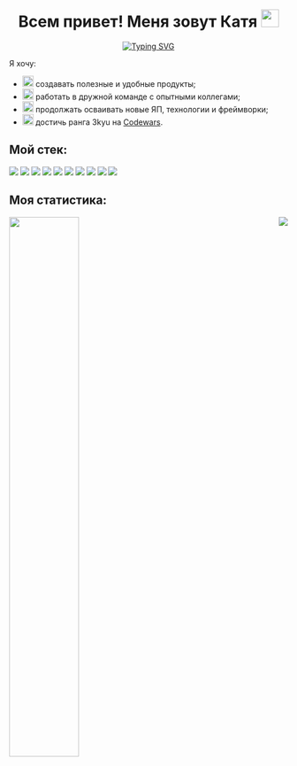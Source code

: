 <h1 align="center">Всем привет! Меня зовут Катя <img src="https://github.com/blackcater/blackcater/raw/main/images/Hi.gif" height="32"/></h1>

<p align="center">
<a href="https://git.io/typing-svg"><img src="https://readme-typing-svg.herokuapp.com?font=Montserrat&size=32&pause=1000&color=43E030&background=2B2B2B&center=true&vCenter=true&width=800&height=80&lines=%D0%AF+%D0%BD%D0%B0%D1%87%D0%B8%D0%BD%D0%B0%D1%8E%D1%89%D0%B8%D0%B9+%D1%84%D1%80%D0%BE%D0%BD%D1%82%D0%B5%D0%BD%D0%B4%D0%B5%D1%80.;%D0%9C%D0%BD%D0%B5+32+%D0%B3%D0%BE%D0%B4%D0%B0.;%D0%AF+%D0%B8%D0%B7+%D0%B3%D0%BE%D1%80%D0%BE%D0%B4%D0%B0+%D0%9A%D0%B0%D0%BB%D1%83%D0%B3%D0%B0." alt="Typing SVG" /></a>
</p>

<p>
Я хочу:
<ul>
<li><img width="20" height="20" src="https://img.icons8.com/cotton/64/000000/web-apps.png"/> создавать полезные и удобные продукты;</li>
<li><img width="20" height="20" src="https://img.icons8.com/cotton/64/000000/internal-network.png"/> работать в дружной команде с опытными коллегами;</li>
<li><img width="20" height="20" src="https://img.icons8.com/color/48/000000/evolution.png"/> продолжать осваивать новые ЯП, технологии и фреймворки;</li>
<li><img width="20" height="20" src="https://img.icons8.com/external-justicon-lineal-color-justicon/64/000000/external-karate-sport-avatar-justicon-lineal-color-justicon.png"/> достичь ранга 3kyu на <a href="https://www.codewars.com/users/Marinicheva">Codewars</a>.</li>
</ul>
</p>

<div>
<h2>Мой стек:</h2>
<img src="https://img.shields.io/badge/html5-%23E34F26.svg?style=for-the-badge&logo=html5&logoColor=white" />
<img src="https://img.shields.io/badge/css3-%231572B6.svg?style=for-the-badge&logo=css3&logoColor=white" />
<img src="https://img.shields.io/badge/javascript-%23323330.svg?style=for-the-badge&logo=javascript&logoColor=%23F7DF1E" />
<img src="https://img.shields.io/badge/react-%2320232a.svg?style=for-the-badge&logo=react&logoColor=%2361DAFB" />
<img src="https://img.shields.io/badge/webpack-%238DD6F9.svg?style=for-the-badge&logo=webpack&logoColor=black" />
<img src="https://img.shields.io/badge/jquery-%230769AD.svg?style=for-the-badge&logo=jquery&logoColor=white" />
<img src="https://img.shields.io/badge/git-%23F05033.svg?style=for-the-badge&logo=git&logoColor=white" />
<img src="https://img.shields.io/badge/Visual%20Studio%20Code-0078d7.svg?style=for-the-badge&logo=visual-studio-code&logoColor=white" />
<img src="https://img.shields.io/badge/figma-%23F24E1E.svg?style=for-the-badge&logo=figma&logoColor=white" />
<img src="https://img.shields.io/badge/bootstrap-%23563D7C.svg?style=for-the-badge&logo=bootstrap&logoColor=white" />
</div>

<div>
<h2>Моя статистика:</h2>
<img width="50%" align="left" src="https://github-readme-stats.vercel.app/api?username=Marinicheva" />
<img align="right" src="https://github-readme-stats.vercel.app/api/top-langs/?username=Marinicheva&layout=compact" />

</div>

